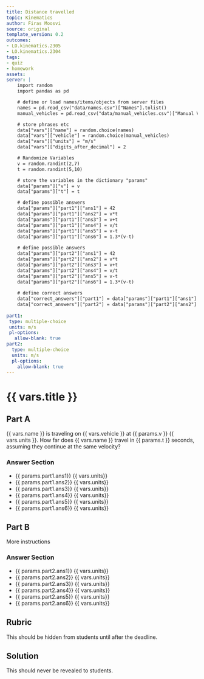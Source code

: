 ```yaml
---
title: Distance travelled
topic: Kinematics
author: Firas Moosvi
source: original
template_version: 0.2
outcomes:
- LO.kinematics.2305
- LO.kinematics.2304
tags:
- quiz
- homework
assets:
server: |
    import random
    import pandas as pd

    # define or load names/items/objects from server files
    names = pd.read_csv("data/names.csv")["Names"].tolist()
    manual_vehicles = pd.read_csv("data/manual_vehicles.csv")["Manual Vehicles"].tolist()

    # store phrases etc
    data["vars"]["name"] = random.choice(names)
    data["vars"]["vehicle"] = random.choice(manual_vehicles)
    data["vars"]["units"] = "m/s"
    data["vars"]["digits_after_decimal"] = 2

    # Randomize Variables
    v = random.randint(2,7)
    t = random.randint(5,10)

    # store the variables in the dictionary "params"
    data["params"]["v"] = v
    data["params"]["t"] = t

    # define possible answers
    data["params"]["part1"]["ans1"] = 42
    data["params"]["part1"]["ans2"] = v*t
    data["params"]["part1"]["ans3"] = v+t
    data["params"]["part1"]["ans4"] = v/t
    data["params"]["part1"]["ans5"] = v-t
    data["params"]["part1"]["ans6"] = 1.3*(v-t)
    
    # define possible answers
    data["params"]["part2"]["ans1"] = 42
    data["params"]["part2"]["ans2"] = v*t
    data["params"]["part2"]["ans3"] = v+t
    data["params"]["part2"]["ans4"] = v/t
    data["params"]["part2"]["ans5"] = v-t
    data["params"]["part2"]["ans6"] = 1.3*(v-t)
    
    # define correct answers
    data["correct_answers"]["part1"] = data["params"]["part1"]["ans1"] 
    data["correct_answers"]["part2"] = data["params"]["part2"]["ans2"]
    
part1:
 type: multiple-choice  
 units: m/s
 pl-options:
   allow-blank: true
part2:
  type: multiple-choice
  units: m/s
  pl-options:
    allow-blank: true
---
```


# {{ vars.title }}

## Part A

{{ vars.name }} is traveling on {{ vars.vehicle }} at {{ params.v }} {{ vars.units }}.
How far does {{ vars.name }} travel in {{ params.t }} seconds, assuming they continue at the same velocity?

### Answer Section

- {{ params.part1.ans1}} {{ vars.units}} 
- {{ params.part1.ans2}} {{ vars.units}} 
- {{ params.part1.ans3}} {{ vars.units}} 
- {{ params.part1.ans4}} {{ vars.units}} 
- {{ params.part1.ans5}} {{ vars.units}} 
- {{ params.part1.ans6}} {{ vars.units}} 


## Part B

More instructions

### Answer Section

- {{ params.part2.ans1}} {{ vars.units}} 
- {{ params.part2.ans2}} {{ vars.units}} 
- {{ params.part2.ans3}} {{ vars.units}} 
- {{ params.part2.ans4}} {{ vars.units}} 
- {{ params.part2.ans5}} {{ vars.units}} 
- {{ params.part2.ans6}} {{ vars.units}} 

## Rubric

This should be hidden from students until after the deadline.

## Solution

This should never be revealed to students.
